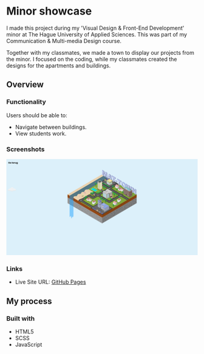 # Minor showcase

I made this project during my 'Visual Design & Front-End Development' minor at The Hague University of Applied Sciences. This was part of my Communication & Multi-media Design course.

Together with my classmates, we made a town to display our projects from the minor. I focused on the coding, while my classmates created the designs for the apartments and buildings.

## Overview

### Functionality

Users should be able to:

- Navigate between buildings.
- View students work.

### Screenshots

![](/screenshots/screenshot1.png)

### Links

- Live Site URL: [GitHub Pages](https://aref-akminasi.github.io/minor-showcase/)

## My process

### Built with

- HTML5
- SCSS
- JavaScript
